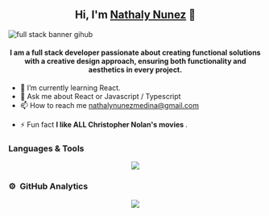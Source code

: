 <div align="center">
<h2 align="center">Hi, I'm <a href="https://www.linkedin.com/in/nathalynunezmedina/">Nathaly Nunez</a> 👋</h2>
</div>

![full stack banner gihub](https://github.com/user-attachments/assets/fe2ce7a1-2e4f-4943-9733-23a8a0fd332f)
<div align="center">
<h4 align="center">I am a full stack developer passionate about creating functional solutions with a creative design approach, ensuring both functionality and aesthetics in every project.</h4>
</div>

- 🌱 I’m currently learning React.
- 💬 Ask me about React or Javascript / Typescript
- 📫 How to reach me nathalynunezmedina@gmail.com
-  <p>⚡ Fun fact <strong>I like ALL Christopher Nolan's movies </strong>.</p>

 ### Languages & Tools
<p align="center">
  <a href="https://skillicons.dev">
    <img src="https://skillicons.dev/icons?i=js,html,css,bootstrap,figma,git,react,tailwind,emotion,photoshop,vite,vitest,vscode" /> 
  </a>
</p>

### ⚙️ &nbsp;GitHub Analytics

<p align="center">
<img src="https://github-readme-stats.vercel.app/api/top-langs/?username=NNunezMedina&layout=compact"/>
 </p>

<!--
**NNunezMedina/NNunezMedina** is a ✨ _special_ ✨ repository because its `README.md` (this file) appears on your GitHub profile.

-->
